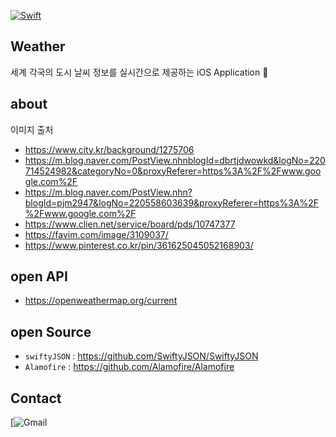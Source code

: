 
 [![Swift](https://img.shields.io/badge/Swift-compatible-E77335.svg)](https://swift.org)
 
## Weather
세계 각국의 도시 날씨 정보를 실시간으로 제공하는 iOS Application 

## about
이미지 출처
- https://www.city.kr/background/1275706
- https://m.blog.naver.com/PostView.nhnblogId=dbrtjdwowkd&logNo=220714524982&categoryNo=0&proxyReferer=https%3A%2F%2Fwww.google.com%2F
- https://m.blog.naver.com/PostView.nhn?blogId=pjm2947&logNo=220558603639&proxyReferer=https%3A%2F%2Fwww.google.com%2F
- https://www.clien.net/service/board/pds/10747377
- https://favim.com/image/3109037/
- https://www.pinterest.co.kr/pin/361625045052168903/

## open API
- https://openweathermap.org/current

## open Source
- `swiftyJSON` : https://github.com/SwiftyJSON/SwiftyJSON
- `Alamofire` : https://github.com/Alamofire/Alamofire

## Contact
[![Gmail](https://img.shields.io/badge/gmail-sclooney0410%40gmail.com-lightgrey.svg)
